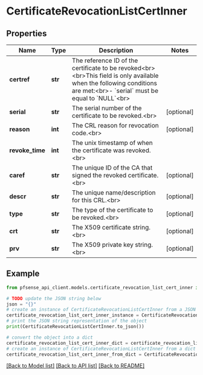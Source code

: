 # CertificateRevocationListCertInner


## Properties

Name | Type | Description | Notes
------------ | ------------- | ------------- | -------------
**certref** | **str** | The reference ID of the certificate to be revoked&lt;br&gt;&lt;br&gt;This field is only available when the following conditions are met:&lt;br&gt;- &#x60;serial&#x60; must be equal to &#x60;NULL&#x60;&lt;br&gt; | 
**serial** | **str** | The serial number of the certificate to be revoked.&lt;br&gt; | [optional] 
**reason** | **int** | The CRL reason for revocation code.&lt;br&gt; | [optional] 
**revoke_time** | **int** | The unix timestamp of when the certificate was revoked.&lt;br&gt; | 
**caref** | **str** | The unique ID of the CA that signed the revoked certificate.&lt;br&gt; | [optional] 
**descr** | **str** | The unique name/description for this CRL.&lt;br&gt; | [optional] 
**type** | **str** | The type of the certificate to be revoked.&lt;br&gt; | [optional] 
**crt** | **str** | The X509 certificate string.&lt;br&gt; | [optional] 
**prv** | **str** | The X509 private key string.&lt;br&gt; | [optional] 

## Example

```python
from pfsense_api_client.models.certificate_revocation_list_cert_inner import CertificateRevocationListCertInner

# TODO update the JSON string below
json = "{}"
# create an instance of CertificateRevocationListCertInner from a JSON string
certificate_revocation_list_cert_inner_instance = CertificateRevocationListCertInner.from_json(json)
# print the JSON string representation of the object
print(CertificateRevocationListCertInner.to_json())

# convert the object into a dict
certificate_revocation_list_cert_inner_dict = certificate_revocation_list_cert_inner_instance.to_dict()
# create an instance of CertificateRevocationListCertInner from a dict
certificate_revocation_list_cert_inner_from_dict = CertificateRevocationListCertInner.from_dict(certificate_revocation_list_cert_inner_dict)
```
[[Back to Model list]](../README.md#documentation-for-models) [[Back to API list]](../README.md#documentation-for-api-endpoints) [[Back to README]](../README.md)


